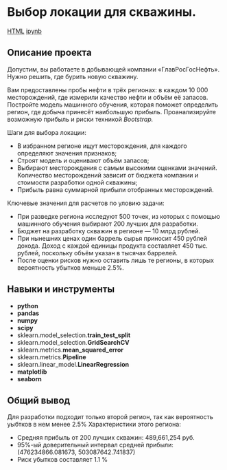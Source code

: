 # Выбор локации для скважины.

[HTML](https://github.com/OlushkaZ/Portfolio/blob/main/oil%20location/oil_location.html)     [ipynb](https://github.com/OlushkaZ/Portfolio/blob/main/oil%20location/oil_location.ipynb)

## Описание проекта

Допустим, вы работаете в добывающей компании «ГлавРосГосНефть». Нужно решить, где бурить новую скважину.

Вам предоставлены пробы нефти в трёх регионах: в каждом 10 000 месторождений, где измерили качество нефти и объём её запасов. Постройте модель машинного обучения, которая поможет определить регион, где добыча принесёт наибольшую прибыль. Проанализируйте возможную прибыль и риски техникой *Bootstrap.*

Шаги для выбора локации:

- В избранном регионе ищут месторождения, для каждого определяют значения признаков;
- Строят модель и оценивают объём запасов;
- Выбирают месторождения с самым высокими оценками значений. Количество месторождений зависит от бюджета компании и стоимости разработки одной скважины;
- Прибыль равна суммарной прибыли отобранных месторождений.

Ключевые значения для расчетов по уловию задачи:

- При разведке региона исследуют 500 точек, из которых с помощью машинного обучения выбирают 200 лучших для разработки.
- Бюджет на разработку скважин в регионе — 10 млрд рублей.
- При нынешних ценах один баррель сырья приносит 450 рублей дохода. Доход с каждой единицы продукта составляет 450 тыс. рублей, поскольку объём указан в тысячах баррелей.
- После оценки рисков нужно оставить лишь те регионы, в которых вероятность убытков меньше 2.5%.

## Навыки и инструменты

- **python**
- **pandas**
- **numpy**
- **scipy**
- sklearn.model_selection.**train_test_split**
- sklearn.model_selection.**GridSearchCV**
- sklearn.metrics.**mean_squared_error**
- sklearn.metrics.**Pipeline**
- sklearn.linear_model.**LinearRegression**
- **matplotlib**
- **seaborn**


## 

## Общий вывод

Для разработки подходит только второй регион, так как вероятность уыбтков в нем менее 2.5%
Характеристики этого региона:

- Средняя прибыль от 200 лучших скважин: 489,661,254 руб.
- 95%-ый доверительный интервал средней прибыли: (476234866.081673, 503087642.741837)
- Риск убытков составляет 1.1 %

